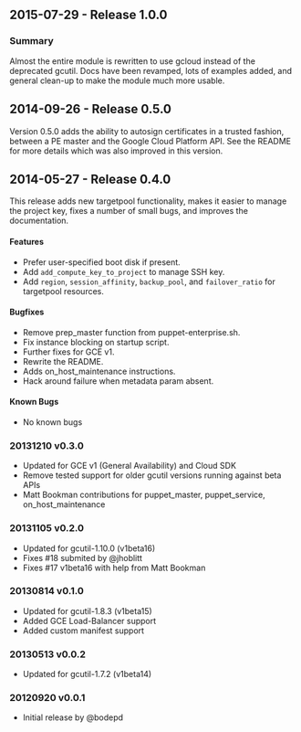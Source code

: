 ## 2015-07-29 - Release 1.0.0
### Summary
Almost the entire module is rewritten to use gcloud instead of the deprecated gcutil. Docs have been revamped, lots of examples added, and general clean-up to make the module much more usable.

## 2014-09-26 - Release 0.5.0

Version 0.5.0 adds the ability to autosign certificates in a trusted fashion, between a PE master and the Google Cloud Platform API. See the README for more details which was also improved in this version. 

## 2014-05-27 - Release 0.4.0

This release adds new targetpool functionality, makes it easier to manage the project key, fixes a number of small bugs, and improves the documentation.

#### Features
- Prefer user-specified boot disk if present.
- Add `add_compute_key_to_project` to manage SSH key.
- Add `region`, `session_affinity`, `backup_pool`, and `failover_ratio` for targetpool resources.

#### Bugfixes
- Remove prep_master function from puppet-enterprise.sh.
- Fix instance blocking on startup script.
- Further fixes for GCE v1.
- Rewrite the README.
- Adds on_host_maintenance instructions.
- Hack around failure when metadata param absent.

#### Known Bugs
* No known bugs

### 20131210 v0.3.0
 * Updated for GCE v1 (General Availability) and Cloud SDK
 * Remove tested support for older gcutil versions running against beta APIs
 * Matt Bookman contributions for puppet_master, puppet_service, on_host_maintenance

### 20131105 v0.2.0
 * Updated for gcutil-1.10.0 (v1beta16)
 * Fixes #18 submited by @jhoblitt
 * Fixes #17 v1beta16 with help from Matt Bookman

### 20130814 v0.1.0
 * Updated for gcutil-1.8.3 (v1beta15)
 * Added GCE Load-Balancer support
 * Added custom manifest support

### 20130513 v0.0.2
 * Updated for gcutil-1.7.2 (v1beta14)

### 20120920 v0.0.1
 * Initial release by @bodepd
